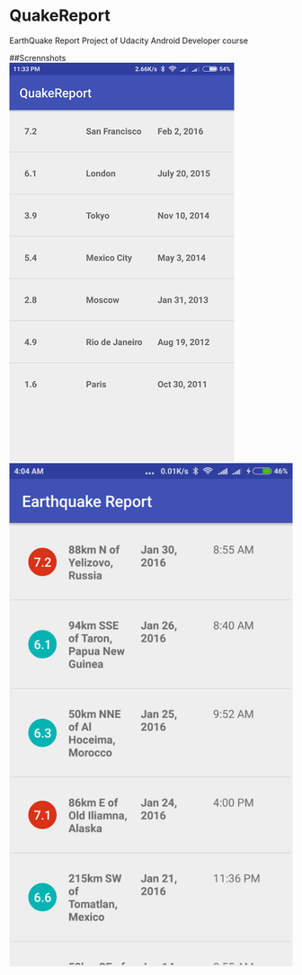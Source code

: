 # QuakeReport
EarthQuake Report Project of Udacity Android Developer course

##Scrennshots
![alt-tag](docs/screenshots/s2.png) ![alt-tag](docs/s3.png) 


